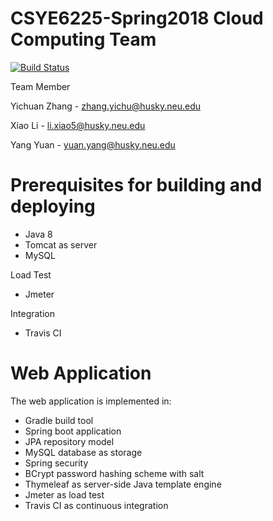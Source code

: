 # CSYE6225-Spring2018 Cloud Computing Team

[![Build Status](https://travis-ci.com/YichuanZhang/csye6225-spring2018.svg?token=tKA3sSWpCQ9Gbyx5A8dJ&branch=master)](https://travis-ci.com/YichuanZhang/csye6225-spring2018)
<p>Team Member<p>

Yichuan Zhang  -  zhang.yichu@husky.neu.edu

Xiao Li  -  li.xiao5@husky.neu.edu

Yang Yuan  -  yuan.yang@husky.neu.edu


# Prerequisites for building and deploying
<ul>
  <li>Java 8</li>
  <li>Tomcat as server</li>
  <li>MySQL</li>
</ul>
<p>Load Test</p>
<ul>
  <li>Jmeter</li>
</ul>
<p>Integration</p>
<ul>
  <li>Travis CI</li>
</ul>

# Web Application
<p>The web application is implemented in:</p>
<ul>
  <li>Gradle build tool</li>
  <li>Spring boot application</li>
  <li>JPA repository model</li>
  <li>MySQL database as storage</li>
  <li>Spring security</li>
  <li> BCrypt password hashing scheme with salt</li>
  <li>Thymeleaf as server-side Java template engine</li>
  <li>Jmeter as load test</li>
  <li>Travis CI as continuous integration</li>
